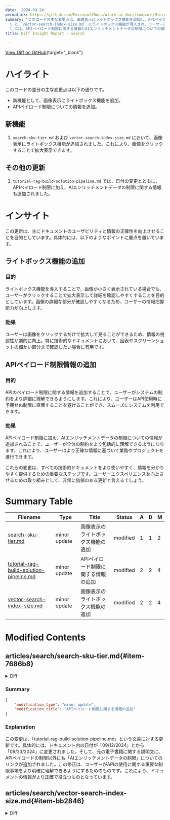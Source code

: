 ```yaml
---
date: '2024-09-24'
permalink: https://github.com/MicrosoftDocs/azure-ai-docs/compare/MicrosoftDocs:89cdcc6...MicrosoftDocs:e3ea9cd
summary: "このコードの主な変更点は、画像表示にライトボックス機能を追加し、APIペイロード制限に関する情報を更新したことです。 \n\n具体的には、`search-sku-tier.md`\
  \ と `vector-search-index-size.md` にライトボックス機能が導入され、ユーザーは画像をクリックして拡大表示できるようになります。また、`tutorial-rag-build-solution-pipeline.md`\
  \ には、APIペイロード制限に関する情報とAIエンリッチメントデータの制限についての情報も追加されています。\n\nこれらの変更は、ユーザーの知識獲得を促進し、ドキュメントの使いやすさと情報の正確性を向上させることを目的としています。"
title: Diff Insight Report - search

---
```


[View Diff on GitHub](https://github.com/MicrosoftDocs/azure-ai-docs/compare/MicrosoftDocs:89cdcc6...MicrosoftDocs:e3ea9cd){target="_blank"}

# ハイライト
このコードの差分の主な変更点は以下の通りです。
- 新機能として、画像表示にライトボックス機能を追加。
- APIペイロード制限についての情報を追加。

## 新機能
1. `search-sku-tier.md` および `vector-search-index-size.md` において、画像表示にライトボックス機能が追加されました。これにより、画像をクリックすることで拡大表示できます。
   
## その他の更新
1. `tutorial-rag-build-solution-pipeline.md` では、日付の変更とともに、APIペイロード制限に加え、AIエンリッチメントデータの制限に関する情報も追加されました。

# インサイト
この更新は、主にドキュメントのユーザビリティと情報の正確性を向上させることを目的としています。具体的には、以下のようなポイントに重点を置いています。

## ライトボックス機能の追加
### 目的
ライトボックス機能を導入することで、画像が小さく表示されている場合でも、ユーザーがクリックすることで拡大表示して詳細を確認しやすくすることを目的としています。画像の詳細な部分が確認しやすくなるため、ユーザーの情報把握能力が向上します。

### 効果
ユーザーは画像をクリックするだけで拡大して見ることができるため、情報の視認性が劇的に向上。特に技術的なドキュメントにおいて、図表やスクリーンショットの細かい部分まで確認したい場合に有用です。

## APIペイロード制限情報の追加
### 目的
APIのペイロード制限に関する情報を追加することで、ユーザーがシステムの制約をより詳細に理解できるようにします。これにより、ユーザーはAPI使用時に予期せぬ制限に直面することを避けることができ、スムーズにシステムを利用できます。

### 効果
APIペイロード制限に加え、AIエンリッチメントデータの制限についての情報が追加されることで、ユーザーが全体の制約をより包括的に理解できるようになります。これにより、ユーザーはより正確な情報に基づいて業務やプロジェクトを進行できます。

これらの変更は、すべての技術的ドキュメントをより使いやすく、情報を分かりやすく提供するための重要なステップです。ユーザーエクスペリエンスを向上させるための取り組みとして、非常に価値のある更新と言えるでしょう。

# Summary Table
|  Filename  | Type |    Title    | Status | A  | D  | M  |
|------------|------|-------------|--------|----|----|----|
| [search-sku-tier.md](#item-7686b8) | minor update | 画像表示のライトボックス機能の追加 | modified | 1 | 1 | 2 | 
| [tutorial-rag-build-solution-pipeline.md](#item-25ce01) | minor update | APIペイロード制限に関する情報の追加 | modified | 2 | 2 | 4 | 
| [vector-search-index-size.md](#item-bb2846) | minor update | 画像表示のライトボックス機能の追加 | modified | 2 | 2 | 4 | 


# Modified Contents
## articles/search/search-sku-tier.md{#item-7686b8}

<details>
<summary>Diff</summary>
````diff
@@ -33,7 +33,7 @@ Billing rates are shown in the portal's **Select Pricing Tier** page. You can ch
 
 Tiers include **Free**, **Basic**, **Standard**, and **Storage Optimized**. Standard and Storage Optimized are available with several configurations and capacities. The following screenshot from Azure portal shows the available tiers, minus pricing (which you can find in the portal and on the [pricing page](https://azure.microsoft.com/pricing/details/search/)). 
 
-:::image type="content" source="media/search-sku-tier/tiers.png" alt-text="Pricing tier chart" border="true":::
+:::image type="content" source="media/search-sku-tier/tiers.png" lightbox="media/search-sku-tier/tiers.png" alt-text="Pricing tier chart" border="true":::
 
 **Free** creates a [limited search service](search-limits-quotas-capacity.md#subscription-limits) for smaller projects, like running tutorials and code samples. Internally, system resources are shared among multiple subscribers. You can't scale a free service, run significant workloads, and some premium features aren't available. You can only have one free search service per Azure subscription.
 
````
</details>

### Summary

```json
{
    "modification_type": "minor update",
    "modification_title": "画像表示のライトボックス機能の追加"
}
```

### Explanation
この変更は、文書「search-sku-tier.md」において、コンテンツ内の画像表示に関連するマークアップを更新しました。具体的には、画像タグに `lightbox` 属性が追加され、画像がクリックされた際に拡大表示できるようになりました。これにより、ユーザーは画像をより大きなサイズで確認することができ、情報の把握がしやすくなります。この変更は、ビジュアルコンテンツの表示方法を改善し、ユーザーエクスペリエンスを向上させることを目的としています。

## articles/search/tutorial-rag-build-solution-pipeline.md{#item-25ce01}

<details>
<summary>Diff</summary>
````diff
@@ -8,7 +8,7 @@ author: HeidiSteen
 ms.author: heidist
 ms.service: cognitive-search
 ms.topic: tutorial
-ms.date: 09/12/2024
+ms.date: 09/23/2024
 
 ---
 
@@ -99,7 +99,7 @@ print(f"{result.name} created")
 
 In this step, set up the sample data and a connection to Azure Blob Storage. The indexer retrieves PDFs from a container. You create the container and upload files in this step.
 
-The original ebook is large, over 100 pages and 35 MB in size. We broke it up into smaller PDFs, one per page of text, to stay under the REST API payload limit of 16 MB per API call. For simplicity, we omit image vectorization for this exercise.
+The original ebook is large, over 100 pages and 35 MB in size. We broke it up into smaller PDFs, one per page of text, to stay under the [API payload limit](search-limits-quotas-capacity.md#api-request-limits) of 16 MB per API call and also the [AI enrichment data limits](search-limits-quotas-capacity.md#data-limits-ai-enrichment). For simplicity, we omit image vectorization for this exercise.
 
 1. Sign in to the Azure portal and find your Azure Storage account.
 
````
</details>

### Summary

```json
{
    "modification_type": "minor update",
    "modification_title": "APIペイロード制限に関する情報の追加"
}
```

### Explanation
この変更は、「tutorial-rag-build-solution-pipeline.md」という文書に対する更新です。具体的には、ドキュメント内の日付が「09/12/2024」とから「09/23/2024」に変更されました。そして、元の電子書籍に関する説明文に、APIペイロードの制限以外にも「AIエンリッチメントデータの制限」についてのリンクが追加されました。この修正は、ユーザーがAPIの使用に関する重要な制限事項をより明確に理解できるようにするためのものです。これにより、ドキュメントの情報がより正確で役立つものとなっています。

## articles/search/vector-search-index-size.md{#item-bb2846}

<details>
<summary>Diff</summary>
````diff
@@ -52,11 +52,11 @@ Newer services created after April 3, 2024 offer five to ten times more vector s
 
 1. Select the deployment. If you have more than one, click through to see if it resolves to your search service.
 
-    :::image type="content" source="media/vector-search-index-size/resource-group-deployments.png" alt-text="Screenshot of a filtered deployments list.":::
+    :::image type="content" source="media/vector-search-index-size/resource-group-deployments.png" lightbox="media/vector-search-index-size/resource-group-deployments.png" alt-text="Screenshot of a filtered deployments list.":::
 
 1. Expand deployment details. You should see *Created* and the creation date.
 
-   :::image type="content" source="media/vector-search-index-size/deployment-details.png" alt-text="Screenshot of the deployment details showing creation date.":::
+   :::image type="content" source="media/vector-search-index-size/deployment-details.png" lightbox="media/vector-search-index-size/deployment-details.png" alt-text="Screenshot of the deployment details showing creation date.":::
 
 1. Now that you know the age of your search service, review the vector quota limits based on service creation: [Vector index size limits](search-limits-quotas-capacity.md#vector-index-size-limits).
 
````
</details>

### Summary

```json
{
    "modification_type": "minor update",
    "modification_title": "画像表示のライトボックス機能の追加"
}
```

### Explanation
この変更は、「vector-search-index-size.md」というドキュメント内での画像表示に関する更新です。具体的には、二つの画像に `lightbox` 属性が追加され、ユーザーが画像をクリックすることで拡大表示できるようになりました。これにより、情報の視認性が向上し、ユーザーは画像をより詳細に確認することができます。この修正は、ドキュメントのビジュアルコンテンツの利用体験を改善することを目指しています。


